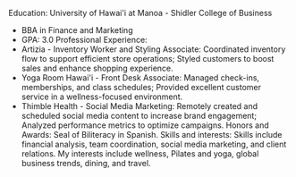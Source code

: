 Education: University of Hawai'i at Manoa - Shidler College of Business
- BBA in Finance and Marketing
- GPA: 3.0
Professional Experience:
- Artizia - Inventory Worker and Styling Associate: Coordinated inventory flow to support efficient store operations; Styled customers to boost sales and enhance shopping experience.
- Yoga Room Hawai'i - Front Desk Associate: Managed check-ins, memberships, and class schedules; Provided excellent customer service in a wellness-focused environment.
- Thimble Health - Social Media Marketing: Remotely created and scheduled social media content to increase brand engagement; Analyzed performance metrics to optimize campaigns.
Honors and Awards: Seal of Biliteracy in Spanish.
Skills and interests: Skills include financial analysis, team coordination, social media marketing, and client relations. My interests include wellness, Pilates and yoga, global business trends, dining, and travel.

